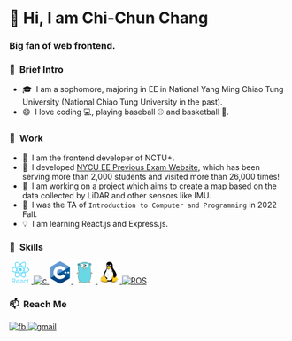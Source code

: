 # 👋 Hi, I am Chi-Chun Chang
### Big fan of web frontend.
<!--
**cjchang925/cjchang925** is a ✨ _special_ ✨ repository because its `README.md` (this file) appears on your GitHub profile.

Here are some ideas to get you started:

- 🔭 I’m currently working on ...
- 🌱 I’m currently learning ...
- 👯 I’m looking to collaborate on ...
- 🤔 I’m looking for help with ...
- 💬 Ask me about ...
- 📫 How to reach me: ...
- 😄 Pronouns: ...
- ⚡ Fun fact: ...
-->

### :boy: &nbsp;Brief Intro
- :mortar_board: &nbsp;I am a sophomore, majoring in EE in National Yang Ming Chiao Tung University (National Chiao Tung University in the past).
- :smile: &nbsp;I love coding :computer:, playing baseball :baseball: and basketball :basketball:.

### :microscope: &nbsp;Work
- 🔭 &nbsp;I am the frontend developer of NCTU+. 
- 🔭 &nbsp;I developed [NYCU EE Previous Exam Website](https://prevexam.dece.nycu.edu.tw/), which has been serving more than 2,000 students and visited more than 26,000 times!
- 🔭 &nbsp;I am working on a project which aims to create a map based on the data collected by LiDAR and other sensors like IMU.
- 🌱 &nbsp;I was the TA of `Introduction to Computer and Programming` in 2022 Fall.
- :bulb: &nbsp;I am learning React.js and Express.js.

### :rocket: &nbsp;Skills
<div>
  <a href="https://zh-hant.reactjs.org/" target="_blank" rel="noreferrer">
    <img src="https://raw.githubusercontent.com/devicons/devicon/master/icons/react/react-original-wordmark.svg" alt="react" width="40"/>
  </a>
  <a href="https://cplusplus.com/" target="_blank" rel="noreferrer">
    <img src="https://user-images.githubusercontent.com/103064446/188316890-5251355f-4c35-4652-8470-0741e2a89c5d.png" alt="c" width="40"/>
  </a>
  <a href="https://cplusplus.com/" target="_blank" rel="noreferrer">
    <img src="https://raw.githubusercontent.com/devicons/devicon/master/icons/cplusplus/cplusplus-original.svg" alt="cpp" width="40"/>
  </a>
  <a href="https://go.dev/" target="_blank" rel="noreferrer">
    <img src="https://raw.githubusercontent.com/devicons/devicon/master/icons/go/go-original.svg" alt="golang" width="40"/>
  </a>
  <a href="https://www.linux.com/" target="_blank" rel="noreferrer">
    <img src="https://raw.githubusercontent.com/devicons/devicon/master/icons/linux/linux-original.svg" alt="linux" width="40"/>
  </a>
  <a href="https://www.ros.org/" target="_blank" rel="noreferrer">
    <img src="https://styles.redditmedia.com/t5_2s5r6/styles/communityIcon_izevtzy9s7d51.png?width=256&s=f31a48eb84853857b0ff34f7e3aae70540d249b7" alt="ROS" height="40" />
  </a>
</div>

### 📫 &nbsp;Reach Me
<div>
  <a href="https://www.facebook.com/profile.php?id=100004392300645" target="_blank" rel="noreferrer">
    <img src="https://camo.githubusercontent.com/9de4674d912f8adfc1e15da91455fe55ce29188c2cde57cb7f99e410228e0540/68747470733a2f2f696d672e736869656c64732e696f2f62616467652f2d46616365626f6f6b2d3138373746323f6c6f676f3d66616365626f6f6b266c6f676f436f6c6f723d7768697465267374796c653d666c6174" alt="fb" height="25"/>
  </a>
  <a href="mailto: cjchang925@gmail.com" target="_blank" rel="noreferrer">
    <img src="https://camo.githubusercontent.com/f990237d688d3c5ce064b95cab92cd83d33a006da6e630455488873c594fc3fd/68747470733a2f2f696d672e736869656c64732e696f2f62616467652f2d476d61696c2d4541343333353f6c6f676f3d676d61696c266c6f676f436f6c6f723d7768697465267374796c653d666c6174" alt="gmail" height="25"/>
  </a>
  
</div>
